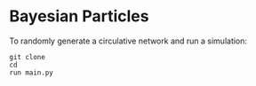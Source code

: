 # Bayesian Particles 

To randomly generate a circulative network and run a simulation:
```
git clone
cd
run main.py
```
